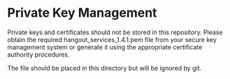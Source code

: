 # Private Key Management

Private keys and certificates should not be stored in this repository.
Please obtain the required hangout_services_1.4.1.pem file from your
secure key management system or generate it using the appropriate
certificate authority procedures.

The file should be placed in this directory but will be ignored by git.
